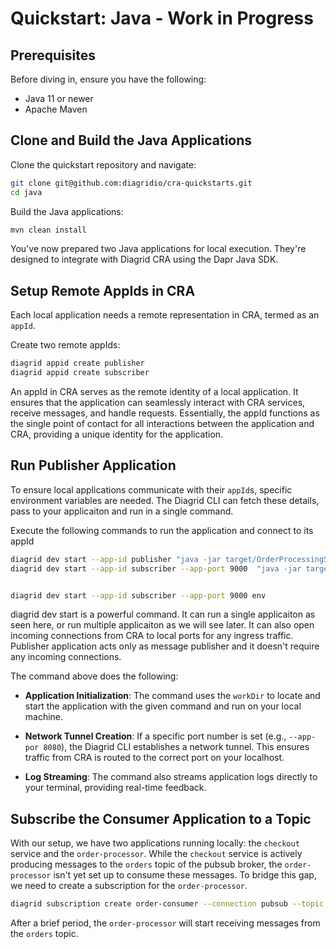 # Quickstart: Java - Work in Progress
 
## Prerequisites
Before diving in, ensure you have the following:

- Java 11 or newer
- Apache Maven
 
## Clone and Build the Java Applications
Clone the quickstart repository and navigate:

```bash
git clone git@github.com:diagridio/cra-quickstarts.git
cd java
```

Build the Java applications:

```bash
mvn clean install
```
You've now prepared two Java applications for local execution. They're designed to integrate with Diagrid CRA using the Dapr Java SDK.

## Setup Remote AppIds in CRA
Each local application needs a remote representation in CRA, termed as an `appId`.

Create two remote appIds:

```bash
diagrid appid create publisher
diagrid appid create subscriber
```
An appId in CRA serves as the remote identity of a local application. It ensures that the application can seamlessly interact with CRA services, receive messages, and handle requests. Essentially, the appId functions as the single point of contact for all interactions between the application and CRA, providing a unique identity for the application.




## Run Publisher Application
To ensure local applications communicate with their `appId`s, specific environment variables are needed. The Diagrid CLI can fetch these details, pass to your applicaiton and run in a single command.

Execute the following commands to run the application and connect to its appId

```bash
diagrid dev start --app-id publisher "java -jar target/OrderProcessingService-0.0.1-SNAPSHOT.jar"
diagrid dev start --app-id subscriber --app-port 9000  "java -jar target/OrderProcessingService-0.0.1-SNAPSHOT.jar --server.port=9000"


diagrid dev start --app-id subscriber --app-port 9000 env

```
diagrid dev start is a powerful command. It can run a single applicaiton as seen here, or run multiple applicaiton as we will see later. It can also open incoming connections from CRA to local ports for any ingress traffic. Publisher application acts only as message publisher and it doesn't require any incoming connections.

The command above does the following:

- **Application Initialization**: The command uses the `workDir` to locate and start the application with the given command and run on your local machine.

- **Network Tunnel Creation**: If a specific port number is set (e.g., `--app-por 8080`), the Diagrid CLI establishes a network tunnel. This ensures traffic from CRA is routed to the correct port on your localhost.

- **Log Streaming**: The command also streams application logs directly to your terminal, providing real-time feedback.

## Subscribe the Consumer Application to a Topic

With our setup, we have two applications running locally: the `checkout` service and the `order-processor`. While the `checkout` service is actively producing messages to the `orders` topic of the pubsub broker, the `order-processor` isn't yet set up to consume these messages. To bridge this gap, we need to create a subscription for the `order-processor`.

```bash
diagrid subscription create order-consumer --connection pubsub --topic orders --route /subscribe --scopes subscriber
```

After a brief period, the `order-processor` will start receiving messages from the `orders` topic.
 